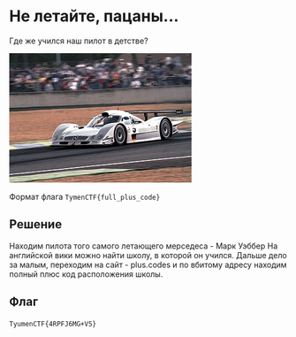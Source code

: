# Не летайте, пацаны...
Где же учился наш пилот в детстве?

![](car.jpg)

Формат флага `TymenCTF{full_plus_code}`

## Решение
Находим пилота того самого летающего мерседеса - Марк Уэббер
На английской вики можно найти школу, в которой он учился.
Дальше дело за малым, переходим на сайт - plus.codes и по вбитому адресу находим полный плюс код расположения школы.
## Флаг
`TyumenCTF{4RPFJ6MG+V5}`